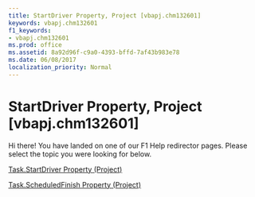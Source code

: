 ```yaml
---
title: StartDriver Property, Project [vbapj.chm132601]
keywords: vbapj.chm132601
f1_keywords:
- vbapj.chm132601
ms.prod: office
ms.assetid: 8a92d96f-c9a0-4393-bffd-7af43b983e78
ms.date: 06/08/2017
localization_priority: Normal
---
```



# StartDriver Property, Project [vbapj.chm132601]

Hi there! You have landed on one of our F1 Help redirector pages. Please select the topic you were looking for below.

[Task.StartDriver Property (Project)](http://msdn.microsoft.com/library/86488f6f-7a00-f8b5-cd8e-305a0ed465b2%28Office.15%29.aspx)

[Task.ScheduledFinish Property (Project)](http://msdn.microsoft.com/library/2d3a8af8-8d88-e271-4e2f-377b328257ea%28Office.15%29.aspx)


